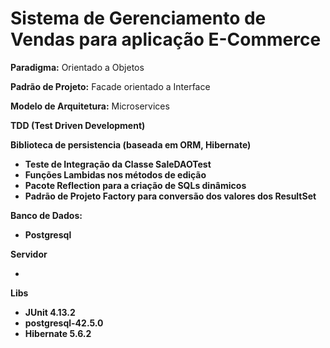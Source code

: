 <h1>Sistema de Gerenciamento de Vendas para aplicação E-Commerce</h1>


<p><strong>Paradigma:</strong> Orientado a Objetos</p>
<p><strong>Padrão de Projeto:</strong> Facade orientado a Interface</p>
<p><strong>Modelo de Arquitetura:</strong> Microservices
<p><strong>TDD (Test Driven Development)</p>
<p><strong>Biblioteca de persistencia (baseada em ORM, Hibernate)</p>

<ul>
<li>Teste de Integração da Classe SaleDAOTest</li>
<li>Funções Lambidas nos métodos de edição</li>
<li>Pacote Reflection para a criação de SQLs dinâmicos</li>
<li>Padrão de Projeto Factory para conversão dos valores dos ResultSet</li>
</ul>


Banco de Dados:

- Postgresql

Servidor

-

Libs

- JUnit 4.13.2
- postgresql-42.5.0
- Hibernate 5.6.2
